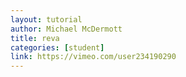 ```yaml
---
layout: tutorial
author: Michael McDermott
title: reva
categories: [student]
link: https://vimeo.com/user234190290
---
```

